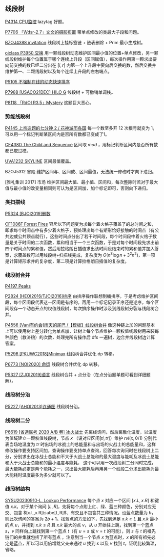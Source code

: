 ## 线段树
[P4314 CPU监控](https://www.luogu.com.cn/problem/P4314) $\text{lazytag}$​ 好题。

[P7706 「Wdsr-2.7」文文的摄影布置](https://www.luogu.com.cn/problem/P7706) 带单点修改的类最大子段和问题。

[BZOJ4388  invitation](https://anoxiacxy.github.io/more/bzoj/p/4388.html) 线段树上挂标签链 + 链表删除 + $\text{Prim}$​ 最小生成树。

[oiclass P3950 交换](http://oiclass.com/problem.php?cid=1817&pid=1) 用一颗线段树动态维护区间最小值的位置+单点修改，另一颗线段树维护每个位置属于哪个连续上升段（区间赋值），每次操作用第一颗求出要向前交换的数已经二分出在 $[l,r]$ 内第一个上升段中要向后交换的数，然后交换并维护第一、二颗线段树以及每个连续上升段的左右端点。

[P5105 不强制在线的动态快速排序](https://www.luogu.com.cn/problem/P5105) 

[P7988 [USACO21DEC] HILO G](https://www.luogu.com.cn/problem/P7988) 线段树 + 可撤销单调栈。

[P8118 「RdOI R3.5」Mystery](https://www.luogu.com.cn/problem/P8118) 这题巨大恶心。

### 势能线段树

[P4145 上帝造题的七分钟 2 / 花神游历各国](https://www.luogu.com.cn/problem/P4145) 每一个数至多开 $12$ 次根号就变为 $1$，可以用一个标记判断某区间内是否所有数都已变成了$1$。

[CF438D The Child and Sequence](https://www.luogu.com.cn/problem/CF438D) 区间取 $mod$ ，用标记判断区间内是否所有数都已取过模。

[UVA1232 SKYLINE](https://www.luogu.com.cn/problem/UVA1232) 区间最值覆盖。

BZOJ5312 冒险 维护区间与、区间或、区间最值，无法统一修改时才向下递归。

[雅礼集训 2017] 市场 维护区间最大值、最小值、区间和，每次整除时若对于最大值与最小值的改变量相同则可认为是区间加，加个标记即可，否则向下递归。

### 类扫描线

[P5324 [BJOI2019]删数](https://www.luogu.com.cn/problem/P5324) 

[CF1086F Forest Fires](https://www.luogu.com.cn/problem/CF1086F) 容斥以下问题变为求每个着火格子覆盖了的总时间之和，即求每个时间点中有多少着火格子，预处理出每个有矩形恰好接触的时间点（有公共边或公共顶点就行），这些时间点分出了若干时间段，每个时间段中着火格子数量是关于时间的二次函数，累和相当于一个三次函数，于是对每个时间段先求出前四个时间点的累和值，然后用拉格朗日插值求出该时间段结束时的累和值并加入答案，求覆盖数可以用线段树+扫描线完成，复杂度为 $O(n^3\log n + 3^2n^2)$，第一项是计算矩形求并的复杂度，第二项是计算拉格朗日插值的复杂度。

### 线段树合并
[P4197 Peaks](https://www.luogu.com.cn/problem/P4197) 

[P2824 [HEOI2016/TJOI2016]排序](https://www.luogu.com.cn/problem/P2824) 由排序操作联想到桶排序，于是考虑维护区间段，每个区间段代表这一区间是有序的，再用一个标记记录正序还是逆序，每个区间段存一个动态开点的权值线段树，每次排序操作时涉及到线段树分裂与线段树合并。

[P4556 [Vani有约会]雨天的尾巴 /【模板】线段树合并](https://www.luogu.com.cn/problem/P4556) 像这种链上加的问题基本上可以使用树上差分转化为单点加，让树上每个节点维护一颗权值线段树用来装每种颜色（救济粮）的次数，处理完所有操作后 $\text{dfs}$ 一遍树，边合并线段树边计算答案。

[P5298 [PKUWC2018]Minimax](https://www.luogu.com.cn/problem/P5298) 线段树合并优化 $\text{dp}$ 转移。

[P6773 [NOI2020] 命运](https://www.luogu.com.cn/problem/P6773) 线段树合并优化 $\text{dp}$ 转移。

[P5327 [ZJOI2019]语言](https://www.luogu.com.cn/problem/P5327) 线段树合并 + 点分治（在点分治题单题可看到详细题解）。

### 线段树分治

[P5227 [AHOI2013]连通图](https://www.luogu.com.cn/problem/P4314) 线段树分治。

### 线段树二分

[P6619 [省选联考 2020 A/B 卷] 冰火战士](https://www.luogu.com.cn/problem/P6619) 先离线询问，然后离散化温度，以温度为值域建立一颗权值线段树，节点 $x$ （设对应区间$[tl,tr]$）维护 $rvl(x,0/1)$ 分别代表当场地温度为 $tr$ 时出场的冰战士的总能量和与出场的火战士的总能量和，这样修改操作要支持区间加，查询操作要支持单点查询，回答每次询问时在线段树上二分，分别求出在冰战士总能和不大于火战士总能和的最大温度与能耗及冰战士总能和大于火战士总能和的最小温度与能耗， 这个可以用一次线段树二分同时完成，最大能耗必定是两个能耗之一，求出最大能耗后再用另一个线段二分求出能耗为最大能耗时温度最多为多少就可以了。

### 线段树结构

[SYSU20230910-L. Lookup Performance](https://codeforces.com/group/wmhDiB5PTN/contest/472163/problem/L) 每个点 $x$ 对应一个区间 $[x.L, x.R]$ 和键值 $x.k$。对于某个询问 $[L,R]$，先将每个点附上红、绿、蓝三种颜色，分别对应无交、包含 $[x.L,x.R]\sube[L,R]$、有交且不包含共三种情况。设蓝点数量为 $b$，则此次询问的答案为 $2b+1$。找蓝点的方法如下，先找到满足 $x.k\ge L$ 且 $x.k$ 最小的点 $u$，并找到 $x.k\le R$ 且 $x.k$ 最大的点 $v$，从 $u$ 开始往上跳，找到第一个蓝点 $s$，$v$ 同样向上跳找到第一个蓝点 $t$（有 $u=s$ 或 $v=t$ 的可能），则 $s$ 与 $t$ 的祖先链们的并集就包括了所有蓝点 。注意到当一个节点 $x$ 为蓝点时，$x$ 的所有祖先必定是蓝点，所以可以用倍增跳父亲来通过 $u$ 找到 $s$ 以及 $v$ 找到 $t$。证明比较繁琐，省略。

